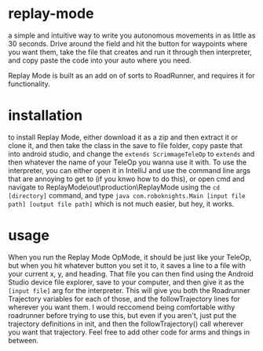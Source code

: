 # replay-mode

a simple and intuitive way to write you autonomous movements in as little as 30 seconds. 
Drive around the field and hit the button for waypoints where you want them, 
take the file that creates and run it through then interpreter, 
and copy paste the code into your auto where you need.

Replay Mode is built as an add on of sorts to RoadRunner, and requires it for functionality.

# installation

to install Replay Mode, either download it as a zip and then extract it or clone it, 
and then take the class in the save to file folder, copy paste that into android studio,
and change the `extends ScrimmageTeleOp` to `extends` and then whatever the name of your TeleOp you wanna use it with.
To use the interpreter, you can either open it in IntelliJ and use the command line args that are annoying to get to (if you knwo how to do this), 
or open cmd and navigate to ReplayMode\out\production\ReplayMode using the `cd [directory]` command, and type
`java com.roboknights.Main [input file path] [output file path]` which is not much easier, but hey, it works.

# usage

When you run the Replay Mode OpMode, it should be just like your TeleOp,
but when you hit whatever button you set it to, it saves a line to a file with your current x, y, and heading.
That file you can then find using the Android Studio device file explorer, save to your computer, and then give it as
the `[input file]` arg for the interpreter. This will give you both the Roadrunner Trajectory variables for each of those,
and the followTrajectory lines for wherever you want them. I would reccomend being comfortable withy roadrunner before trying to use this, 
but even if you aren't, just put the trajectory definitions in init, and then the followTrajectory() call wherever you want that trajectory. 
Feel free to add other code for arms and things in between.
